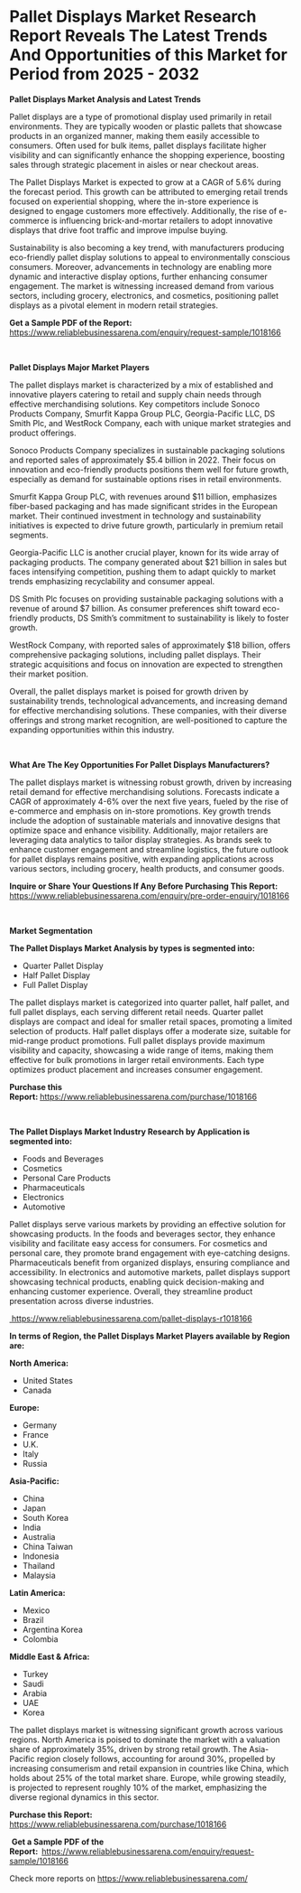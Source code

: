 <p><h1>Pallet Displays Market Research Report Reveals The Latest Trends And Opportunities of this Market for Period from 2025 - 2032</h1></p><p><strong>Pallet Displays Market Analysis and Latest Trends</strong></p>
<p><p>Pallet displays are a type of promotional display used primarily in retail environments. They are typically wooden or plastic pallets that showcase products in an organized manner, making them easily accessible to consumers. Often used for bulk items, pallet displays facilitate higher visibility and can significantly enhance the shopping experience, boosting sales through strategic placement in aisles or near checkout areas.</p><p>The Pallet Displays Market is expected to grow at a CAGR of 5.6% during the forecast period. This growth can be attributed to emerging retail trends focused on experiential shopping, where the in-store experience is designed to engage customers more effectively. Additionally, the rise of e-commerce is influencing brick-and-mortar retailers to adopt innovative displays that drive foot traffic and improve impulse buying.</p><p>Sustainability is also becoming a key trend, with manufacturers producing eco-friendly pallet display solutions to appeal to environmentally conscious consumers. Moreover, advancements in technology are enabling more dynamic and interactive display options, further enhancing consumer engagement. The market is witnessing increased demand from various sectors, including grocery, electronics, and cosmetics, positioning pallet displays as a pivotal element in modern retail strategies.</p></p>
<p><strong>Get a Sample PDF of the Report:&nbsp;</strong> <a href="https://www.reliablebusinessarena.com/enquiry/request-sample/1018166?utm_campaign=3263&utm_medium=2&utm_source=Github&utm_content=ia&utm_term=21032025&utm_id=pallet-displays">https://www.reliablebusinessarena.com/enquiry/request-sample/1018166</a></p>
<p>&nbsp;</p>
<p><strong>Pallet Displays Major Market Players</strong></p>
<p><p>The pallet displays market is characterized by a mix of established and innovative players catering to retail and supply chain needs through effective merchandising solutions. Key competitors include Sonoco Products Company, Smurfit Kappa Group PLC, Georgia-Pacific LLC, DS Smith Plc, and WestRock Company, each with unique market strategies and product offerings.</p><p>Sonoco Products Company specializes in sustainable packaging solutions and reported sales of approximately $5.4 billion in 2022. Their focus on innovation and eco-friendly products positions them well for future growth, especially as demand for sustainable options rises in retail environments.</p><p>Smurfit Kappa Group PLC, with revenues around $11 billion, emphasizes fiber-based packaging and has made significant strides in the European market. Their continued investment in technology and sustainability initiatives is expected to drive future growth, particularly in premium retail segments.</p><p>Georgia-Pacific LLC is another crucial player, known for its wide array of packaging products. The company generated about $21 billion in sales but faces intensifying competition, pushing them to adapt quickly to market trends emphasizing recyclability and consumer appeal.</p><p>DS Smith Plc focuses on providing sustainable packaging solutions with a revenue of around $7 billion. As consumer preferences shift toward eco-friendly products, DS Smith’s commitment to sustainability is likely to foster growth.</p><p>WestRock Company, with reported sales of approximately $18 billion, offers comprehensive packaging solutions, including pallet displays. Their strategic acquisitions and focus on innovation are expected to strengthen their market position.</p><p>Overall, the pallet displays market is poised for growth driven by sustainability trends, technological advancements, and increasing demand for effective merchandising solutions. These companies, with their diverse offerings and strong market recognition, are well-positioned to capture the expanding opportunities within this industry.</p></p>
<p>&nbsp;</p>
<p><strong>What Are The Key Opportunities For Pallet Displays Manufacturers?</strong></p>
<p><p>The pallet displays market is witnessing robust growth, driven by increasing retail demand for effective merchandising solutions. Forecasts indicate a CAGR of approximately 4-6% over the next five years, fueled by the rise of e-commerce and emphasis on in-store promotions. Key growth trends include the adoption of sustainable materials and innovative designs that optimize space and enhance visibility. Additionally, major retailers are leveraging data analytics to tailor display strategies. As brands seek to enhance customer engagement and streamline logistics, the future outlook for pallet displays remains positive, with expanding applications across various sectors, including grocery, health products, and consumer goods.</p></p>
<p><strong>Inquire or Share Your Questions If Any Before Purchasing This Report:</strong> <a href="https://www.reliablebusinessarena.com/enquiry/pre-order-enquiry/1018166?utm_campaign=3263&utm_medium=2&utm_source=Github&utm_content=ia&utm_term=21032025&utm_id=pallet-displays">https://www.reliablebusinessarena.com/enquiry/pre-order-enquiry/1018166</a></p>
<p>&nbsp;</p>
<p><strong>Market Segmentation</strong></p>
<p><strong>The Pallet Displays Market Analysis by types is segmented into:</strong></p>
<p><ul><li>Quarter Pallet Display</li><li>Half Pallet Display</li><li>Full Pallet Display</li></ul></p>
<p><p>The pallet displays market is categorized into quarter pallet, half pallet, and full pallet displays, each serving different retail needs. Quarter pallet displays are compact and ideal for smaller retail spaces, promoting a limited selection of products. Half pallet displays offer a moderate size, suitable for mid-range product promotions. Full pallet displays provide maximum visibility and capacity, showcasing a wide range of items, making them effective for bulk promotions in larger retail environments. Each type optimizes product placement and increases consumer engagement.</p></p>
<p><strong>Purchase this Report:&nbsp;</strong><a href="https://www.reliablebusinessarena.com/purchase/1018166?utm_campaign=3263&utm_medium=2&utm_source=Github&utm_content=ia&utm_term=21032025&utm_id=pallet-displays">https://www.reliablebusinessarena.com/purchase/1018166</a></p>
<p>&nbsp;</p>
<p><strong>The Pallet Displays Market Industry Research by Application is segmented into:</strong></p>
<p><ul><li>Foods and Beverages</li><li>Cosmetics</li><li>Personal Care Products</li><li>Pharmaceuticals</li><li>Electronics</li><li>Automotive</li></ul></p>
<p><p>Pallet displays serve various markets by providing an effective solution for showcasing products. In the foods and beverages sector, they enhance visibility and facilitate easy access for consumers. For cosmetics and personal care, they promote brand engagement with eye-catching designs. Pharmaceuticals benefit from organized displays, ensuring compliance and accessibility. In electronics and automotive markets, pallet displays support showcasing technical products, enabling quick decision-making and enhancing customer experience. Overall, they streamline product presentation across diverse industries.</p></p>
<p><a href="https://www.reliablebusinessarena.com/pallet-displays-r1018166?utm_campaign=3263&utm_medium=2&utm_source=Github&utm_content=ia&utm_term=21032025&utm_id=pallet-displays">&nbsp;https://www.reliablebusinessarena.com/pallet-displays-r1018166</a></p>
<p><strong>In terms of Region, the Pallet Displays Market Players available by Region are:</strong></p>
<p>
    <p> <strong> North America: </strong>
        <ul>
            <li>United States</li>
            <li>Canada</li>
        </ul>
        </p> 
    <p> <strong> Europe: </strong>
        <ul>
            <li>Germany</li>
            <li>France</li>
            <li>U.K.</li>
            <li>Italy</li>
            <li>Russia</li>
        </ul>
        </p> 
    <p> <strong> Asia-Pacific: </strong>
        <ul>
            <li>China</li>
            <li>Japan</li>
            <li>South Korea</li>
            <li>India</li>
            <li>Australia</li>
            <li>China Taiwan</li>
            <li>Indonesia</li>
            <li>Thailand</li>
            <li>Malaysia</li>
        </ul>
        </p> 
    <p> <strong> Latin America: </strong>
        <ul>
            <li>Mexico</li>
            <li>Brazil</li>
            <li>Argentina Korea</li>
            <li>Colombia</li>
        </ul>
        </p> 
    <p> <strong> Middle East & Africa: </strong>
        <ul>
            <li>Turkey</li>
            <li>Saudi</li>
            <li>Arabia</li>
            <li>UAE</li>
            <li>Korea</li>
        </ul>
    </p>
    </p>
<p><p>The pallet displays market is witnessing significant growth across various regions. North America is poised to dominate the market with a valuation share of approximately 35%, driven by strong retail growth. The Asia-Pacific region closely follows, accounting for around 30%, propelled by increasing consumerism and retail expansion in countries like China, which holds about 25% of the total market share. Europe, while growing steadily, is projected to represent roughly 10% of the market, emphasizing the diverse regional dynamics in this sector.</p></p>
<p><strong>Purchase this Report: </strong><a href="https://www.reliablebusinessarena.com/purchase/1018166?utm_campaign=3263&utm_medium=2&utm_source=Github&utm_content=ia&utm_term=21032025&utm_id=pallet-displays">https://www.reliablebusinessarena.com/purchase/1018166</a></p>
<p>&nbsp;<strong>Get a Sample PDF of the Report:&nbsp;&nbsp;</strong><a href="https://www.reliablebusinessarena.com/enquiry/request-sample/1018166?utm_campaign=3263&utm_medium=2&utm_source=Github&utm_content=ia&utm_term=21032025&utm_id=pallet-displays">https://www.reliablebusinessarena.com/enquiry/request-sample/1018166</a></p>
<p><strong></strong></p>
<p>Check more reports on <a href="https://www.reliablebusinessarena.com/?utm_campaign=3263&utm_medium=2&utm_source=Github&utm_content=ia&utm_term=21032025&utm_id=pallet-displays">https://www.reliablebusinessarena.com/</a></p>
